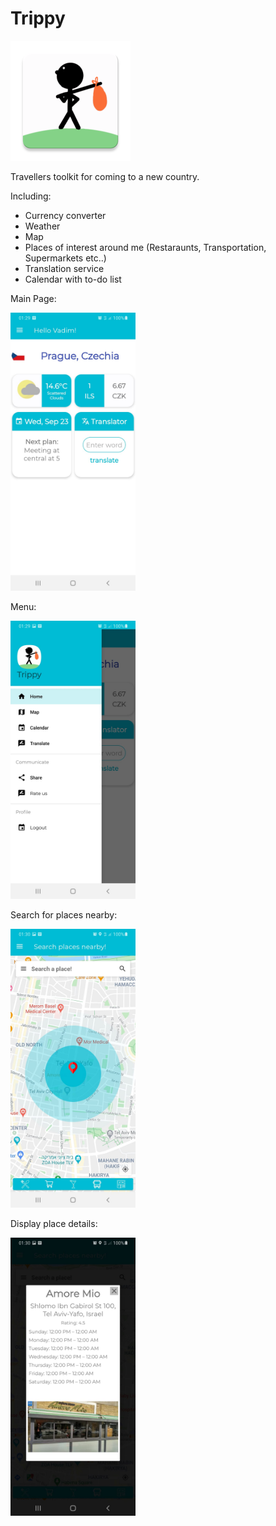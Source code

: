 # Trippy
![alt text](https://github.com/Vadix3/Trippy/blob/master/app/src/main/res/mipmap-xxxhdpi/ic_launcher.png?raw=true)

Travellers toolkit for coming to a new country.

Including:
- Currency converter
- Weather
- Map
- Places of interest around me (Restaraunts, Transportation, Supermarkets etc..)
- Translation service
- Calendar with to-do list


Main Page:

<img src="https://github.com/Vadix3/Trippy/blob/master/Main.jpeg" width="200" />

Menu:

<img src="https://github.com/Vadix3/Trippy/blob/master/Menu.jpeg" width="200" />


Search for places nearby:

<img src="https://github.com/Vadix3/Trippy/blob/master/Search.jpeg" width="200" />


Display place details:

<img src="https://github.com/Vadix3/Trippy/blob/master/Place.jpeg" width="200" />

